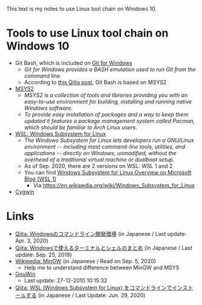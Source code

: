 This text is my notes to use Linux tool chain on Windows 10.

# Tools to use Linux tool chain on Windows 10
- Git Bash, which is included on [Git for Windows](https://gitforwindows.org/)
  * *Git for Windows provides a BASH emulation used to run Git from the command line.*
  * According to [this Qiita post](https://qiita.com/Ted-HM/items/9a60f6fcf74bbd79a904), Git Bash is based on MSYS2
- [MSYS2](https://www.msys2.org/)
  * *MSYS2 is a collection of tools and libraries providing you with an easy-to-use environment for building, installing and running native Windows software.*
  * *To provide easy installation of packages and a way to keep them updated it features a package management system called Pacman, which should be familiar to Arch Linux users.*
- [WSL: Windows Subsystem for Linux](https://docs.microsoft.com/en-us/windows/wsl/)
  * *The Windows Subsystem for Linux lets developers run a GNU/Linux environment -- including most command-line tools, utilities, and applications -- directly on Windows, unmodified, without the overhead of a traditional virtual machine or dualboot setup.*
  * As of Sep. 2020, there are 2 versions on WSL: WSL 1 and 2
  * You can find [Windows Subsystem for Linux Overview on Microsoft Blog (WSL 1)](https://docs.microsoft.com/ja-jp/archive/blogs/wsl/windows-subsystem-for-linux-overview)
    + Via https://en.wikipedia.org/wiki/Windows_Subsystem_for_Linux
- [Cygwin](https://www.cygwin.com/)

# Links
- [Qiita: Windowsのコマンドライン開発環境](https://qiita.com/ymdymd/items/2fe0235e8126f06e74ca) (in Japanese / Last update: Apr. 3, 2020)
- [Qiita: Windowsで使えるターミナルとシェルのまとめ](https://qiita.com/Ted-HM/items/9a60f6fcf74bbd79a904) (in Japanese / Last update: Sep. 25, 2019)
- [Wikipedia: MinGW](https://ja.wikipedia.org/wiki/MinGW) (in Japanese / Read on Sep. 5, 2020)
  * Help me to understand difference between MinGW and MSYS
- [GnuWin](http://gnuwin32.sourceforge.net/)
  * Last update: 27-12-2010 10:15:32
- [Qiita: WSL (Windows Subsystem for Linux) をコマンドラインでインストールする](https://qiita.com/moriai/items/850ee91d60edc91e7b7e) (in Japanese / Last Update: Jun. 29, 2020)
